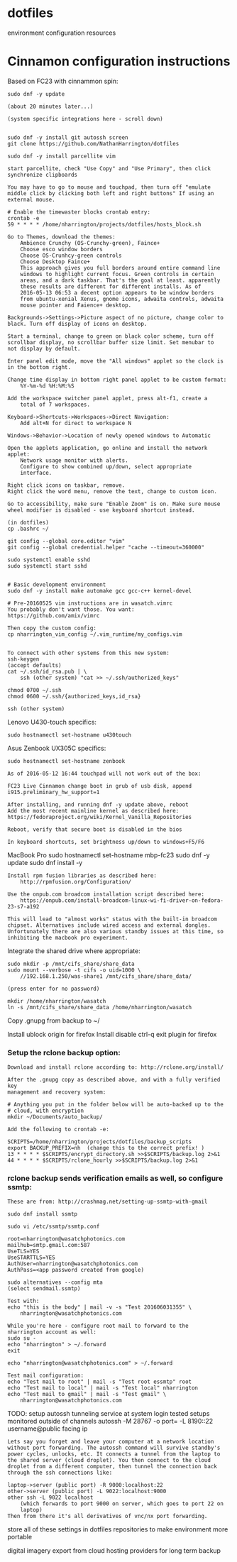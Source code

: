 # dotfiles
environment configuration resources


# Cinnamon configuration instructions
Based on FC23 with cinnammon spin:

    sudo dnf -y update

    (about 20 minutes later...)
    
    (system specific integrations here - scroll down)


    sudo dnf -y install git autossh screen
    git clone https://github.com/NathanHarrington/dotfiles

    sudo dnf -y install parcellite vim 
    
    start parcellite, check "Use Copy" and "Use Primary", then click synchronize clipboards

    You may have to go to mouse and touchpad, then turn off "emulate
    middle click by clicking both left and right buttons" If using an
    external mouse.

    # Enable the timewaster blocks crontab entry:
    crontab -e
    59 * * * * /home/nharrington/projects/dotfiles/hosts_block.sh

    Go to Themes, download the themes:
        Ambience Crunchy (OS-Crunchy-green), Faince+
        Choose esco window borders
        Choose OS-Crunhcy-green controls
        Choose Desktop Faince+
        This approach gives you full borders around entire command line
        windows to highlight current focus. Green controls in certain
        areas, and a dark taskbar. That's the goal at least. apparently
        these results are different for different installs. As of
        2016-05-13 06:53 a decent option appears to be window borders
        from ubuntu-xenial Xenus, gnome icons, adwaita controls, adwaita
        mouse pointer and Faience+ desktop.

    Backgrounds->Settings->Picture aspect of no picture, change color to
    black. Turn off display of icons on desktop.

    Start a terminal, change to green on black color scheme, turn off
    scrollbar display, no scrollbar buffer size limit. Set menubar to
    not display by default.

    Enter panel edit mode, move the "All windows" applet so the clock is
    in the bottom right.

    Change time display in bottom right panel applet to be custom format:
        %Y-%m-%d %H:%M:%S

    Add the workspace switcher panel applet, press alt-f1, create a
        total of 7 workspaces.

    Keyboard->Shortcuts->Workspaces->Direct Navigation:
        Add alt+N for direct to workspace N
  
    Windows->Behavior->Location of newly opened windows to Automatic

    Open the applets application, go online and install the network
    applet:
        Network usage monitor with alerts.
        Configure to show combined up/down, select appropriate
        interface.

    Right click icons on taskbar, remove.
    Right click the word menu, remove the text, change to custom icon.

    Go to accessibility, make sure "Enable Zoom" is on. Make sure mouse
    wheel modifier is disabled - use keyboard shortcut instead.

    (in dotfiles)
    cp .bashrc ~/
    
    git config --global core.editor "vim"
    git config --global credential.helper "cache --timeout=360000"

    sudo systemctl enable sshd
    sudo systemctl start sshd
    

    # Basic development environment
    sudo dnf -y install make automake gcc gcc-c++ kernel-devel

    # Pre-20160525 vim instructions are in wasatch.vimrc
    You probably don't want those. You want:
    https://github.com/amix/vimrc

    Then copy the custom config:
    cp nharrington_vim_config ~/.vim_runtime/my_configs.vim


    To connect with other systems from this new system:
    ssh-keygen 
    (accept defaults)
    cat ~/.ssh/id_rsa.pub | \
        ssh (other system) "cat >> ~/.ssh/authorized_keys"

    chmod 0700 ~/.ssh
    chmod 0600 ~/.ssh/{authorized_keys,id_rsa}

    ssh (other system)


Lenovo U430-touch specifics:

    sudo hostnamectl set-hostname u430touch

Asus Zenbook UX305C specifics:

    sudo hostnamectl set-hostname zenbook

    As of 2016-05-12 16:44 touchpad will not work out of the box:

    FC23 Live Cinnamon change boot in grub of usb disk, append
    i915.preliminary_hw_support=1

    After installing, and running dnf -y update above, reboot
    Add the most recent mainline kernel as described here:
    https://fedoraproject.org/wiki/Kernel_Vanilla_Repositories

    Reboot, verify that secure boot is disabled in the bios

    In keyboard shortcuts, set brightness up/down to windows+F5/F6


MacBook Pro 
    sudo hostnamectl set-hostname mbp-fc23
    sudo dnf -y update
    sudo dnf install -y 
    
    Install rpm fusion libraries as described here:
        http://rpmfusion.org/Configuration/
    
    Use the onpub.com broadcom installation script described here:
        https://onpub.com/install-broadcom-linux-wi-fi-driver-on-fedora-23-s7-a192

    This will lead to "almost works" status with the built-in broadcom
    chipset. Alternatives include wired access and external dongles.
    Unfortunately there are also various standby issues at this time, so
    inhibiting the macbook pro experiment.


Integrate the shared drive where appropriate:

    sudo mkdir -p /mnt/cifs_share/share_data
    sudo mount --verbose -t cifs -o uid=1000 \
        //192.168.1.250/was-share1 /mnt/cifs_share/share_data/

    (press enter for no password)

    mkdir /home/nharrington/wasatch
    ln -s /mnt/cifs_share/share_data /home/nharrington/wasatch



Copy .gnupg from backup to ~/

Install ublock origin for firefox
Install disable ctrl-q exit plugin for firefox

### Setup the rclone backup option:

    Download and install rclone according to: http://rclone.org/install/

    After the .gnupg copy as described above, and with a fully verified key
    management and recovery system:

    # Anything you put in the folder below will be auto-backed up to the
    # cloud, with encryption
    mkdir ~/Documents/auto_backup/
    
    Add the following to crontab -e:
    
    SCRIPTS=/home/nharrington/projects/dotfiles/backup_scripts
    export BACKUP_PREFIX=nh  (change this to the correct prefix! )
    13 * * * * $SCRIPTS/encrypt_directory.sh >>$SCRIPTS/backup.log 2>&1
    44 * * * * $SCRIPTS/rclone_hourly >>$SCRIPTS/backup.log 2>&1


### rclone backup sends verification emails as well, so configure ssmtp:

    These are from: http://crashmag.net/setting-up-ssmtp-with-gmail

    sudo dnf install ssmtp

    sudo vi /etc/ssmtp/ssmtp.conf

    root=nharrington@wasatchphotonics.com
    mailhub=smtp.gmail.com:587
    UseTLS=YES
    UseSTARTTLS=YES
    AuthUser=nharrington@wasatchphotonics.com
    AuthPass=<app password created from google)

    sudo alternatives --config mta
    (select sendmail.ssmtp)

    Test with:
    echo "this is the body" | mail -v -s "Test 201606031355" \
        nharrington@wasatchphotonics.com

    While you're here - configure root mail to forward to the
    nharrington account as well:
    sudo su - 
    echo "nharrington" > ~/.forward
    exit

    echo "nharrington@wasatchphotonics.com" > ~/.forward

    Test mail configuration:
    echo "Test mail to root" | mail -s "Test root essmtp" root
    echo "Test mail to local" | mail -s "Test local" nharrington
    echo "Test mail to gmail" | mail -s "Test gmail" \
        nharrington@wasatchphotonics.com


TODO:
setup autossh tunneling service at system login
    tested setups monitored outside of channels
    autossh -M 28767 -o port=<public port> -L 8190:<internal network ip>:22
        username@public facing ip

    Lets say you forget and leave your computer at a network location
    without port forwarding. The autossh command will survive standby's
    power cycles, unlocks, etc. It connects a tunnel from the laptop to
    the shared server (cloud droplet). You then connect to the cloud
    droplet from a different computer, then tunnel the connection back
    through the ssh connections like:

    laptop->server (public port) -R 9000:localhost:22
    other->server (public port) -L 9022:localhost:9000
    other ssh -L 9022 localhost
        (which forwards to port 9000 on server, which goes to port 22 on
        laptop)
    Then from there it's all derivatives of vnc/nx port forwarding.


store all of these settings in dotfiles repositories to make environment
    more portable

digital imagery export from cloud hosting providers for long term backup

